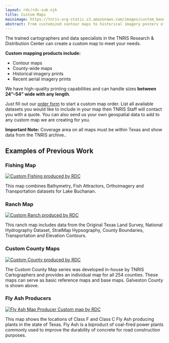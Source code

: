 ```yaml
---
layout: rdc/rdc-sub.njk
title: Custom Maps
mainimage: https://tnris-org-static.s3.amazonaws.com/images/custom_banner.jpg
abstract: From customized contour maps to historical imagery posters of your hometown, we can make the map you’re looking for.
---
```


<p class="lead">The trained cartographers and data specialists in the TNRIS Research & Distribution Center can create a custom map to meet your needs.</p>

<p class="lead"><strong>Custom mapping products include:</strong>
<ul class="lead">
<li>Contour maps</li>
<li>County-wide maps</li>
<li>Historical imagery prints</li>
<li>Recent aerial imagery prints</li></ul>
</p>


<p class="lead">We have high-quality printing capabilities and can handle sizes <strong>between 24”–54” wide with any length</strong>.</p>

<p class="lead">Just fill out our <a href="/order-map">order form</a> to start a custom map order. List all available datasets you would like to include in your map then TNRIS Staff will contact you with a quote. You can also send us your own geospatial data to add to any custom map we are creating for you.</p>

<div class="bs-callout bs-callout-info"><strong>Important Note:</strong> Coverage area on all maps must be within Texas and show data from the TNRIS archive.. </div>

## Examples of Previous Work
<div class="row">

<div class="col-md-4">
<h3>Fishing Map</h3>
<a href="https://tnris-org-static.s3.amazonaws.com/images/custom_fishing_map.jpg"  data-toggle="lightbox" data-gallery="example-gallery" data-title="Custom Fishing Map">
<img src="https://tnris-org-static.s3.amazonaws.com/images/custom_fishing_map_th.jpg" class="thumbnail custom-map-thumb img-responsive" alt="Custom Fishing produced by RDC">
</a>

<p>This map combines Bathymetry, Fish Attractors, Orthoimagery and Transportation datasets for Lake Buchanan.</p>
</div>

<div class="col-md-4">
<h3>Ranch Map</h3>

<a href="https://tnris-org-static.s3.amazonaws.com/images/custom_ranch_map.jpg"  data-toggle="lightbox" data-gallery="example-gallery" data-title="Custom Ranch Map">
<img src="https://tnris-org-static.s3.amazonaws.com/images/custom_ranch_map_th.jpg" class="thumbnail custom-map-thumb img-responsive" alt="Custom Ranch produced by RDC">
</a>

<p>This ranch map includes data from the Original Texas Land Survey, National Hydrography Dataset, StratMap Hypsography, County Boundaries, Transportation and Elevation Contours.</p>
</div>


<div class="col-md-4">
<h3>Custom County Maps</h3>
<a href="https://tnris-org-static.s3.amazonaws.com/images/galveston_county_custom_map.jpg"  data-toggle="lightbox" data-gallery="example-gallery" data-title="Custom County Map">
<img src="https://tnris-org-static.s3.amazonaws.com/images/galveston_county_custom_map_th.jpg" class="thumbnail custom-map-thumb img-responsive" alt="Custom County produced by RDC">
</a>
<p>The Custom County Map series was developed in-house by TNRIS Cartographers and provides an individual map for all 254 counties. These maps can serve as basic reference maps and base maps. Galveston County is shown above.</p>
</div>

<div class="col-md-4">
<h3>Fly Ash Producers</h3>
<a href="https://tnris-org-static.s3.amazonaws.com/images/flyash_custom_map.jpg"  data-toggle="lightbox" data-gallery="example-gallery" data-title="Map of Fly Ash Producers">
<img src="https://tnris-org-static.s3.amazonaws.com/images/flyash_custom_map_th.jpg" class="thumbnail custom-map-thumb img-responsive" alt="Fly Ash Map Producer Custom map by RDC">
</a>
<p>This map shows the locations of Class F and Class C Fly Ash producing plants in the state of Texas. Fly Ash is a biproduct of coal-fired power plants commonly used to improve the durability of concrete for road construction purposes.</p>
</div>



</div>
